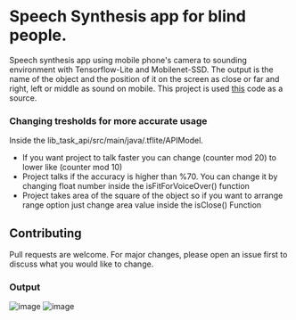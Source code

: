 # Speech Synthesis app for blind people.

Speech synthesis app using mobile phone's camera to sounding environment with Tensorflow-Lite and Mobilenet-SSD. The output is the name of the object and the position of it on the screen as close or far and right, left or middle as sound on mobile. This project is used [this](https://github.com/tensorflow/examples/tree/master/lite/examples/object_detection/android) code as a source.


### Changing tresholds for more accurate usage

Inside the lib_task_api/src/main/java/.tflite/APIModel. 
- If you want project to talk faster you can change (counter mod 20) to lower like (counter mod 10)
- Project talks if the accuracy is higher than %70. You can change it by changing float number inside the isFitForVoiceOver() function
- Project takes area of the square of the object so if you want to arrange range option just change area value inside the isClose() Function


## Contributing
Pull requests are welcome. For major changes, please open an issue first to discuss what you would like to change.

### Output
![image](https://user-images.githubusercontent.com/18538179/147435211-a5b65913-379d-4adf-b109-df0ab46a6ea3.png)
![image](https://user-images.githubusercontent.com/18538179/147435263-81d25db3-a439-4861-b245-af173c2e1aca.png)



